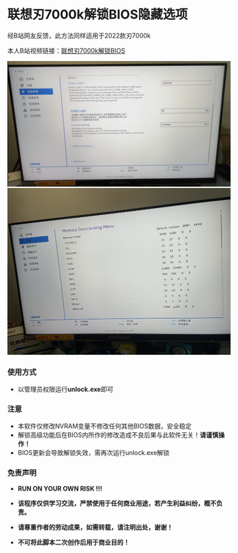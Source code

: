 # 联想刃7000k解锁BIOS隐藏选项

经B站网友反馈，此方法同样适用于2022款刃7000k

本人B站视频链接：[联想刃7000k解锁BIOS](https://www.bilibili.com/video/BV1zF411u78C)

<img src="./doc/1.png" style="zoom: 60%;" />

<img src="./doc/2.png" style="zoom:80%;" />

### 使用方式

* 以管理员权限运行**unlock.exe**即可

### 注意

* 本软件仅修改NVRAM变量不修改任何其他BIOS数据，安全稳定
* 解锁高级功能后在BIOS内所作的修改造成不良后果与此软件无关！**请谨慎操作！**
* BIOS更新会导致解锁失效，需再次运行unlock.exe解锁

### 免责声明

- **RUN ON YOUR OWN RISK !!!**

- **该程序仅供学习交流，严禁使用于任何商业用途，若产生利益纠纷，概不负责。**

- **请尊重作者的劳动成果，如需转载，请注明出处，谢谢！**

- **不可将此脚本二次创作后用于商业目的！**

  

